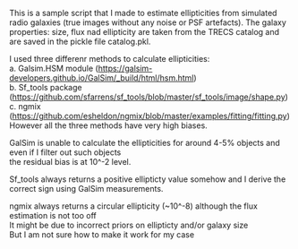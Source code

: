 This is a sample script that I made to estimate ellipticities from simulated radio galaxies (true images without any noise or PSF artefacts). 
The galaxy properties: size, flux nad ellipticity are taken from the TRECS catalog and are saved in the pickle file catalog.pkl.


I used three differenr methods to calculate ellipticities: <br />
a. Galsim.HSM module (https://galsim-developers.github.io/GalSim/_build/html/hsm.html) <br />
b. Sf_tools package (https://github.com/sfarrens/sf_tools/blob/master/sf_tools/image/shape.py) <br />
c. ngmix (https://github.com/esheldon/ngmix/blob/master/examples/fitting/fitting.py) <br />
However all the three methods have very high biases. <br />


GalSim is unable to calculate the ellipticities for around 4-5% objects and even if I filter out such objects <br />
the residual bias is at 10^-2 level. <br />

Sf_tools always returns a positive ellipticty value somehow and I derive the correct sign using GalSim measurements. <br />

ngmix always returns a circular ellipticity (~10^-8) although the flux estimation is not too off <br />
It might be due to incorrect priors on ellipticty and/or galaxy size <br />
But I am not sure how to make it work for my case <br />


